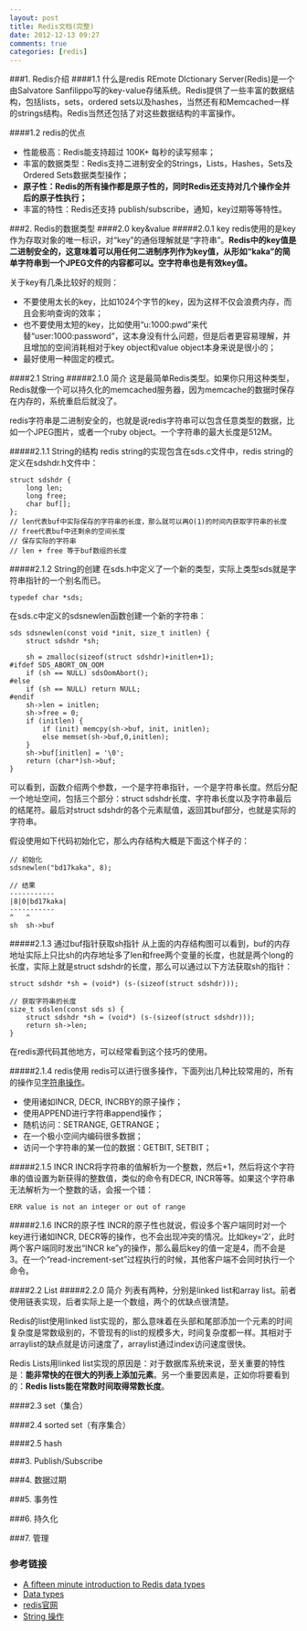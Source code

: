 ```yaml
---
layout: post
title: Redis文档(完整)
date: 2012-12-13 09:27
comments: true
categories: [redis]
---
```

###1. Redis介绍
####1.1 什么是redis
REmote DIctionary Server(Redis)是一个由Salvatore Sanfilippo写的key-value存储系统。Redis提供了一些丰富的数据结构，包括lists，sets，ordered sets以及hashes，当然还有和Memcached一样的strings结构。Redis当然还包括了对这些数据结构的丰富操作。

####1.2 redis的优点
* 性能极高：Redis能支持超过 100K+ 每秒的读写频率；
* 丰富的数据类型：Redis支持二进制安全的Strings，Lists，Hashes，Sets及Ordered Sets数据类型操作；
* __原子性：Redis的所有操作都是原子性的，同时Redis还支持对几个操作全并后的原子性执行；__
* 丰富的特性：Redis还支持 publish/subscribe，通知，key过期等等特性。

<!-- more -->

###2. Redis的数据类型
####2.0 key&value
#####2.0.1 key
redis使用的是key作为存取对象的唯一标识，对“key”的通俗理解就是“字符串”。__Redis中的key值是二进制安全的，这意味着可以用任何二进制序列作为key值，从形如“kaka”的简单字符串到一个JPEG文件的内容都可以。空字符串也是有效key值。__

关于key有几条比较好的规则：

* 不要使用太长的key，比如1024个字节的key，因为这样不仅会浪费内存，而且会影响查询的效率；
* 也不要使用太短的key，比如使用“u:1000:pwd”来代替“user:1000:password”，这本身没有什么问题，但是后者更容易理解，并且增加的空间消耗相对于key object和value object本身来说是很小的；
* 最好使用一种固定的模式。

####2.1 String
#####2.1.0 简介
这是最简单Redis类型。如果你只用这种类型，Redis就像一个可以持久化的memcached服务器，因为memcache的数据时保存在内存的，系统重启后就没了。

redis字符串是二进制安全的，也就是说redis字符串可以包含任意类型的数据，比如一个JPEG图片，或者一个ruby object。一个字符串的最大长度是512M。

#####2.1.1 String的结构
redis string的实现包含在sds.c文件中，redis string的定义在sdshdr.h文件中：

```
struct sdshdr {
    long len;
    long free;
    char buf[];
};
// len代表buf中实际保存的字符串的长度，那么就可以再O(1)的时间内获取字符串的长度
// free代表buf中还剩余的空间长度
// 保存实际的字符串
// len + free 等于buf数组的长度
```

#####2.1.2 String的创建
在sds.h中定义了一个新的类型，实际上类型sds就是字符串指针的一个别名而已。

```
typedef char *sds;
```

在sds.c中定义的sdsnewlen函数创建一个新的字符串：

```
sds sdsnewlen(const void *init, size_t initlen) {
    struct sdshdr *sh;

    sh = zmalloc(sizeof(struct sdshdr)+initlen+1);
#ifdef SDS_ABORT_ON_OOM
    if (sh == NULL) sdsOomAbort();
#else
    if (sh == NULL) return NULL;
#endif
    sh->len = initlen;
    sh->free = 0;
    if (initlen) {
        if (init) memcpy(sh->buf, init, initlen);
        else memset(sh->buf,0,initlen);
    }
    sh->buf[initlen] = '\0';
    return (char*)sh->buf;
}
```

可以看到，函数介绍两个参数，一个是字符串指针，一个是字符串长度。然后分配一个地址空间，包括三个部分：struct sdshdr长度、字符串长度以及字符串最后的结尾符。最后对struct sdshdr的各个元素赋值，返回其buf部分，也就是实际的字符串。

假设使用如下代码初始化它，那么内存结构大概是下面这个样子的：

```
// 初始化
sdsnewlen("bd17kaka", 8);

// 结果
-----------
|8|0|bd17kaka|
-----------
^   ^
sh  sh->buf

```

#####2.1.3 通过buf指针获取sh指针
从上面的内存结构图可以看到，buf的内存地址实际上只比sh的内存地址多了len和free两个变量的长度，也就是两个long的长度，实际上就是struct sdshdr的长度，那么可以通过以下方法获取sh的指针：

```
struct sdshdr *sh = (void*) (s-(sizeof(struct sdshdr)));

// 获取字符串的长度
size_t sdslen(const sds s) {
    struct sdshdr *sh = (void*) (s-(sizeof(struct sdshdr)));
    return sh->len;
}
```

在redis源代码其他地方，可以经常看到这个技巧的使用。

#####2.1.4 redis使用
redis可以进行很多操作，下面列出几种比较常用的，所有的操作见[字符串操作](http://redis.io/commands/#string)。

* 使用诸如INCR, DECR, INCRBY的原子操作；
* 使用APPEND进行字符串append操作；
* 随机访问：SETRANGE, GETRANGE；
* 在一个极小空间内编码很多数据；
* 访问一个字符串的某一位的数据：GETBIT, SETBIT；


#####2.1.5 INCR
INCR将字符串的值解析为一个整数，然后+1，然后将这个字符串的值设置为新获得的整数值，类似的命令有DECR, INCR等等。如果这个字符串无法解析为一个整数的话，会报一个错：

```
ERR value is not an integer or out of range
```

#####2.1.6 INCR的原子性
INCR的原子性也就说，假设多个客户端同时对一个key进行诸如INCR, DECR等的操作，也不会出现冲突的情况。比如key=‘2’，此时两个客户端同时发出“INCR ke”y的操作，那么最后key的值一定是4，而不会是3。在一个“read-increment-set”过程执行的时候，其他客户端不会同时执行一个命令。

####2.2 List
#####2.2.0 简介
列表有两种，分别是linked list和array list。前者使用链表实现，后者实际上是一个数组，两个的优缺点很清楚。

Redis的list使用linked list实现的，那么意味着在头部和尾部添加一个元素的时间复杂度是常数级别的，不管现有的list的规模多大，时间复杂度都一样。其相对于arraylist的缺点就是访问速度了，arraylist通过index访问速度很快。

Redis Lists用linked list实现的原因是：对于数据库系统来说，至关重要的特性是：__能非常快的在很大的列表上添加元素__。另一个重要因素是，正如你将要看到的：__Redis lists能在常数时间取得常数长度__。





####2.3 set（集合）


####2.4 sorted set（有序集合）


####2.5 hash


###3. Publish/Subscribe


###4. 数据过期


###5. 事务性


###6. 持久化


###7. 管理


### 参考链接
* [A fifteen minute introduction to Redis data types](http://redis.io/topics/data-types-intro)
* [Data types](http://redis.io/topics/data-types)
* [redis官网](http://redis.io/)
* [String 操作](http://redis.io/commands/#string)